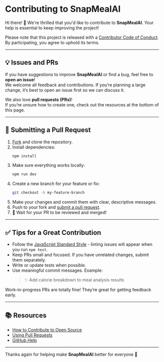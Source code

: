 # Contributing to SnapMealAI

[fork]: /fork
[pr]: /compare
[style]: https://standardjs.com/
[code-of-conduct]: CODE_OF_CONDUCT.md

Hi there! 👋 We're thrilled that you'd like to contribute to **SnapMealAI**. Your help is essential to keep improving the project!

Please note that this project is released with a [Contributor Code of Conduct][code-of-conduct].  
By participating, you agree to uphold its terms.

---

## 💡 Issues and PRs

If you have suggestions to improve **SnapMealAI** or find a bug, feel free to **open an issue**!  
We welcome all feedback and contributions. If you’re planning a large change, it’s best to open an issue first so we can discuss it.

We also love **pull requests (PRs)**!  
If you’re unsure how to create one, check out the resources at the bottom of this page.

---

## 🔧 Submitting a Pull Request

1. [Fork][fork] and clone the repository.  
2. Install dependencies:  
   ```bash
   npm install
   ```
3. Make sure everything works locally:  
   ```bash
   npm run dev
   ```
4. Create a new branch for your feature or fix:  
   ```bash
   git checkout -b my-feature-branch
   ```
5. Make your changes and commit them with clear, descriptive messages.  
6. Push to your fork and [submit a pull request][pr].  
7. 🎉 Wait for your PR to be reviewed and merged!

---

## ✅ Tips for a Great Contribution

- Follow the [JavaScript Standard Style][style] - linting issues will appear when you run `npm test`.  
- Keep PRs small and focused. If you have unrelated changes, submit them separately.  
- Write or update tests when possible.  
- Use meaningful commit messages. Example:  
  > ✨ Add calorie breakdown to meal analysis results  

Work-in-progress PRs are totally fine! They’re great for getting feedback early.

---

## 📚 Resources

- [How to Contribute to Open Source](https://opensource.guide/how-to-contribute/)
- [Using Pull Requests](https://help.github.com/articles/about-pull-requests/)
- [GitHub Help](https://help.github.com)

---

Thanks again for helping make **SnapMealAI** better for everyone 💚
